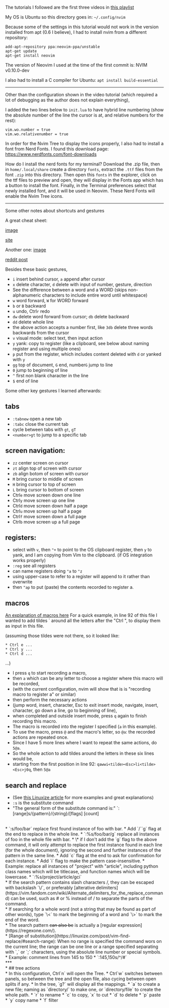 The tutorials I followed are the first three videos in [this playlist](https://www.youtube.com/playlist?list=PLsz00TDipIffxsNXSkskknolKShdbcALR)

My OS is Ubuntu so this directory goes in:
`~/.config/nvim`

Because some of the settings in this tutorial would not work in the version installed from apt (0.6 I believe),
I had to install nvim from a different repository:

```
add-apt-repository ppa:neovim-ppa/unstable
apt-get update
apt-get install neovim
```

The version of Neovim I used at the time of the first commit is:
NVIM v0.10.0-dev

I also had to install a C compiler for Ubuntu:
`apt install build-essential`

***

Other than the configuration shown in the video tutorial (which required a lot of debugging as the author does not explain everything),

I added the two lines below to `init.lua` to have hybrid line numbering (show the absolute number of the line the cursor is at, and relative numbers for the rest):
```
vim.wo.number = true
vim.wo.relativenumber = true
```

In order for the Nvim Tree to display the icons properly, I also had to install a font from Nerd Fonts.
I found this download page:
https://www.nerdfonts.com/font-downloads

How do I install the nerd fonts for my terminal?
Download the .zip file, then in `home/.local/share` create a directory `fonts`,
extract the `.ttf` files from the font `.zip` into this directory.
Then open this `fonts` in the explorer, click on the ttf files to preview and open,
they will display in the Fonts app which has a button to install the font.
Finally, in the Terminal preferences select that newly installed font, and it will be used in Neovim.
These Nerd Fonts will enable the Nvim Tree icons.

***

Some other notes about shortcuts and gestures

A great cheat sheet:

[image](https://i.imgur.com/YLInLlY.png)

[site](https://vimcheatsheet.com/)

Another one:
[image](https://i.redd.it/a32xicnes4k91.png)

[reddit post](https://www.reddit.com/r/vim/comments/wylqn7/made_a_vim_cheat_sheet_wallpaper_for_quick/)

Besides these basic gestures,
* `i` insert behind cursor, `a` append after cursor
* `x` delete character, `d` delete with input of number, gesture, direction
* See the difference between a word and a WORD (skips non-alphanumeric characters to include entire word until whitespace)
* `w` word forward, `W` for WORD forward
* `b` or `B` backward
* `u` undo, Ctrl`r` redo
* `dw` delete word forward from cursor; `db` delete backward
* `dd` delete whole line
* the above action accepts a number first, like `3db` delete three words backwards from the cursor
* `v` visual mode: select text, then input action
* `y` yank: copy to register (like a clipboard, see below about naming register and using multiple ones)
* `p` put from the register, which includes content deleted with `d` or yanked with `y`
* `gg` top of document, `G` end, number`G` jump to line
* `0` jump to beginning of line
* `^` first non blank character in the line
* `$` end of line

Some other key gestures I learned afterwards:

## tabs
* `:tabnew` open a new tab
* `:tabc` close the current tab
* cycle between tabs with `gt`, `gT`
* `<number>gt` to jump to a specific tab


## screen navigation:
* `zz` center screen on cursor
* `zt` align top of screen with cursor
* `zb` align botom of screen with cursor
* `M` bring cursor to middle of screen
* `H` bring cursor to top of screen
* `L` bring cursor to bottom of screen
* Ctrl`e` move screen down one line
* Ctrl`y` move screen up one line
* Ctrl`d` move screen down half a page
* Ctrl`u` move screen up half a page
* Ctrl`f` move screen down a full page
* Ctrl`b` move screen up a full page


## registers:
* select with `v`, then `"+` to point to the OS clipboard register, then `y` to yank, and I am copying from Vim to the clipboard. (if OS integration works properly)
* `:reg` see all registers
* can name registers doing `"a` to `"z`
* using upper-case to refer to a register will append to it rather than overwrite
* then `"ap` to put (paste) the contents recorded to register a.


## macros
[An explanation of macros here](https://www.redhat.com/sysadmin/use-vim-macros)
For a quick example, in line 92 of this file I wanted to add tildes \` around all the letters after the "Ctrl ", to display them as input in this file.

(assuming those tildes were not there, so it looked like:
```
* Ctrl e ...
* Ctrl y ...
* Ctrl d ...
```
...)

* I press `q` to start recording a macro,
* then `a` which can be any letter to choose a register where this macro will be recorded,
* (with the current configuration, nvim will show that is is "recording macro to register a" or similar)
* then perform the necessary actions
* (jump word, insert, character, Esc to exit insert mode, navigate, insert, character, go down a line, go to beginning of line),
* when completed and outside insert mode, press `q` again to finish recording this macro.
* The macro is recorded into the register I specified (`a` in this example).
* To use the macro, press `@` and the macro's letter, so `@a`:
the recorded actions are repeated once.
* Since I have 5 more lines where I want to repeat the same actions, do `5@a`.
* So the whole action to add tildes around the letters in these six lines would be,
* starting from the first position in line 92:
`qawwi<tilde><Esc>li<tilde><Esc>j0q`, then `5@a`

## search and replace
* (See [this Linuxize article](https://linuxize.com/post/vim-find-replace/) for more examples and great explanations)
* `:s` is the substitute command
* "The general form of the substitute command is:" `:[range]s/{pattern}/{string}/[flags] [count]
<br>
* `:s/foo/bar` replace first found instance of foo with bar.
* Add `/``g` flag at the end to replace in the whole line.
* `:%s/foo/bar/g` replace all instances of foo in the whole file with bar.
* \* if I don't add the `g` flag to the above command, it will only attempt to replace the first instance found in each line (for the whole document), ignoring the second and further instances of the pattern in the same line.
* Add `c` flag at the end to ask for confirmation for each instance.
* Add `i` flag to make the pattern case-insensitive.
* Example: replace all instances of "project" with "article", including python class names which will be titlecase, and function names which will be lowercase.
* `:%s/project/article/gci`
<br>
* If the search pattern contains slash characters /, they can be escaped with backslash `\/`, or preferably [alterative delimiters](https://vim.fandom.com/wiki/Alternate_delimiters_for_the_replace_command) can be used, such as # or % instead of / to separate the parts of the command.
<br>
* If searching for a whole word (not a string that may be found as part of other words), type `\<` to mark the beginning of a word and `\>` to mark the end of the word.
<br>
* The search pattern <s>can also be</s> is actually a [regular expression](https://regexone.com/).
<br>
* [Range of substitution](https://linuxize.com/post/vim-find-replace/#search-range): When no range is specified the command wors on the current line; the range can be one line or a range specified separating with `,` or `;` characters, using the absolute line number or special symbols.
* Example: comment lines from 145 to 150
* `:145,150s/^/#`
<br>
***
<br>
* ## tree actions
<br>
* In this configuration, Ctrl`n` will open the Tree.
* Ctrl`w` switches between panels, so between the tree and the open file, also cycing between open splits if any.
* In the tree, `g?` will display all the mappings.
* `a` to create a new file; naming as `directory/` to make one, or `directory/file` to create the whole path.
* `r` to rename
* `c` to copy, `x` to cut
* `d` to delete
* `p` paste
* `y` copy name
* `f` filter

